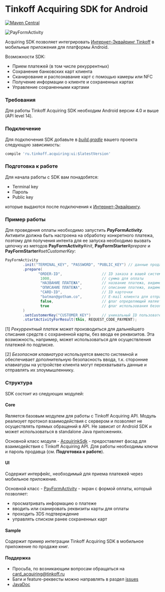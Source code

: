 # Tinkoff Acquiring SDK for Android

[![Maven Central](https://img.shields.io/maven-central/v/ru.tinkoff.acquiring/ui.svg?maxAge=2592000)][search.maven]

![PayFormActivity][img-pay]

Acquiring SDK позволяет интегрировать [Интернет-Эквайринг Tinkoff][acquiring] в мобильные приложения для платформы Android.

Возможности SDK:
- Прием платежей (в том числе рекуррентных)
- Сохранение банковских карт клиента
- Сканирование и распознавание карт с помощью камеры или NFC
- Получение информации о клиенте и сохраненных картах
- Управление сохраненными картами

### Требования
Для работы Tinkoff Acquiring SDK необходим Android версии 4.0 и выше (API level 14).

### Подключение
Для подключения SDK добавьте в [_build.gradle_][build-config] вашего проекта следующую зависимость:
```groovy
compile 'ru.tinkoff.acquiring:ui:$latestVersion'
```

### Подготовка к работе
Для начала работы с SDK вам понадобятся:
* Terminal key
* Пароль
* Public key

которые выдаются после подключения к [Интернет-Эквайрингу][acquiring].

### Пример работы
Для проведения оплаты необходимо запустить _**PayFormActivity**_. Активити должна быть настроена на обработку конкретного платежа, поэтому для получения интента для ее запуска необходимо вызвать цепочку из методов **PayFormActivity**#_init_, **PayFormStarter**#_prepare_ и **PayFormStarter**#_setCustomerKey_:

```java
PayFormActivity
        .init("TERMINAL_KEY", "PASSWORD", "PUBLIC_KEY") // данные продавца
        .prepare(
               "ORDER-ID",                  // ID заказа в вашей системе
                1000,                       // сумма для оплаты
                "НАЗВАНИЕ ПЛАТЕЖА",         // название платежа, видимое пользователю
                "ОПИСАНИЕ ПЛАТЕЖА",         // описание платежа, видимое пользователю
                "CARD-ID",                  // ID карточки
                "batman@gotham.co",         // E-mail клиента для отправки уведомления об оплате
                false,                      // флаг определяющий является ли платеж рекуррентным [1]
                true                        // флаг использования безопасной клавиатуры [2]
        )
        .setCustomerKey("CUSTOMER_KEY")     // уникальный ID пользователя для сохранения данных его карты
        .startActivityForResult(this, REQUEST_CODE_PAYMENT);

```

[1] _Рекуррентный платеж_ может производиться для дальнейшего списания средств с сохраненной карты, без ввода ее реквизитов. Эта возможность, например, может использоваться для осуществления платежей по подписке.

[2] _Безопасная клавиатура_ используется вместо системной и обеспечивает дополнительную безопасность ввода, т.к. сторонние клавиатуры на устройстве клиента могут перехватывать данные и отправлять их злоумышленнику.

### Структура
SDK состоит из следующих модулей:

#### Core
Является базовым модулем для работы с Tinkoff Acquiring API. Модуль реализует протокол взаимодействия с сервером и позволяет не осуществлять прямых обращений в API. Не зависит от Android SDK и может использоваться в standalone Java приложениях.

Основной класс модуля - [AcquirinkSdk][sdk-class-javadoc] - предоставляет фасад для взаимодействия с Tinkoff Acquiring API. Для работы необходимы ключи и пароль продавца (см. **Подготовка к работе**).

#### UI
Содержит интерфейс, необходимый для приема платежей через мобильное приложение.

Основной класс - [PayFormActivity][payform-class-javadoc] - экран с формой оплаты, который позволяет:
* просматривать информацию о платеже
* вводить или сканировать реквизиты карты для оплаты
* проходить 3DS подтверждение
* управлять списком ранее сохраненных карт

#### Sample
Содержит пример интеграции Tinkoff Acquiring SDK в мобильное приложение по продаже книг.

#### Поддержка
- Просьба, по возникающим вопросам обращаться на [card_acquiring@tinkoff.ru][support-email]
- Баги и feature-реквесты можно направлять в раздел [issues][issues]
- [JavaDoc][javadoc]

[search.maven]: http://search.maven.org/#search|ga|1|ru.tinkoff.acquiring.ui
[build-config]: https://developer.android.com/studio/build/index.html
[support-email]: mailto:card_acquiring@tinkoff.ru
[issues]: https://github.com/TinkoffCreditSystems/tinkoff-asdk-android/issues
[acquiring]: https://t.tinkoff.ru/
[payform-class-javadoc]: http://tinkoffcreditsystems.github.io/tinkoff-asdk-android/javadoc/ru/tinkoff/acquiring/sdk/PayFormActivity.html
[sdk-class-javadoc]: http://tinkoffcreditsystems.github.io/tinkoff-asdk-android/javadoc/ru/tinkoff/acquiring/sdk/AcquiringSdk.html
[javadoc]: http://tinkoffcreditsystems.github.io/tinkoff-asdk-android/javadoc/

[img-pay]: http://tinkoffcreditsystems.github.io/tinkoff-asdk-android/res/pay2.png
